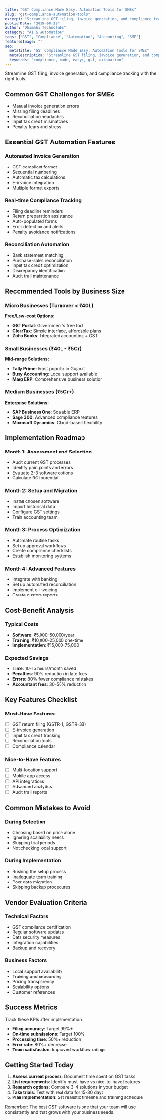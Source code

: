 ```yaml
---
title: "GST Compliance Made Easy: Automation Tools for SMEs"
slug: "gst-compliance-automation-tools"
excerpt: "Streamline GST filing, invoice generation, and compliance tracking with the right tools."
publishDate: "2025-08-25"
author: "Dhimahi Technolabs"
category: "AI & Automation"
tags: ["GST", "Compliance", "Automation", "Accounting", "SME"]
featuredImage: ""
seo:
  metaTitle: "GST Compliance Made Easy: Automation Tools for SMEs"
  metaDescription: "Streamline GST filing, invoice generation, and compliance tracking with the right tools."
  keywords: "compliance, made, easy:, gst, automation"
---
```



Streamline GST filing, invoice generation, and compliance tracking with the right tools.

## Common GST Challenges for SMEs

- Manual invoice generation errors
- Missing filing deadlines
- Reconciliation headaches
- Input tax credit mismatches
- Penalty fears and stress

## Essential GST Automation Features

### Automated Invoice Generation
- GST-compliant format
- Sequential numbering
- Automatic tax calculations
- E-invoice integration
- Multiple format exports

### Real-time Compliance Tracking
- Filing deadline reminders
- Return preparation assistance
- Auto-populated forms
- Error detection and alerts
- Penalty avoidance notifications

### Reconciliation Automation
- Bank statement matching
- Purchase-sales reconciliation
- Input tax credit optimization
- Discrepancy identification
- Audit trail maintenance

## Recommended Tools by Business Size

### Micro Businesses (Turnover < ₹40L)
**Free/Low-cost Options:**
- **GST Portal**: Government's free tool
- **ClearTax**: Simple interface, affordable plans
- **Zoho Books**: Integrated accounting + GST

### Small Businesses (₹40L - ₹5Cr)
**Mid-range Solutions:**
- **Tally Prime**: Most popular in Gujarat
- **Busy Accounting**: Local support available
- **Marg ERP**: Comprehensive business solution

### Medium Businesses (₹5Cr+)
**Enterprise Solutions:**
- **SAP Business One**: Scalable ERP
- **Sage 300**: Advanced compliance features
- **Microsoft Dynamics**: Cloud-based flexibility

## Implementation Roadmap

### Month 1: Assessment and Selection
- Audit current GST processes
- Identify pain points and errors
- Evaluate 2-3 software options
- Calculate ROI potential

### Month 2: Setup and Migration
- Install chosen software
- Import historical data
- Configure GST settings
- Train accounting team

### Month 3: Process Optimization
- Automate routine tasks
- Set up approval workflows
- Create compliance checklists
- Establish monitoring systems

### Month 4: Advanced Features
- Integrate with banking
- Set up automated reconciliation
- Implement e-invoicing
- Create custom reports

## Cost-Benefit Analysis

### Typical Costs
- **Software**: ₹5,000-50,000/year
- **Training**: ₹10,000-25,000 one-time
- **Implementation**: ₹15,000-75,000

### Expected Savings
- **Time**: 10-15 hours/month saved
- **Penalties**: 90% reduction in late fees
- **Errors**: 80% fewer compliance mistakes
- **Accountant fees**: 30-50% reduction

## Key Features Checklist

### Must-Have Features
- [ ] GST return filing (GSTR-1, GSTR-3B)
- [ ] E-invoice generation
- [ ] Input tax credit tracking
- [ ] Reconciliation tools
- [ ] Compliance calendar

### Nice-to-Have Features
- [ ] Multi-location support
- [ ] Mobile app access
- [ ] API integrations
- [ ] Advanced analytics
- [ ] Audit trail reports

## Common Mistakes to Avoid

### During Selection
- Choosing based on price alone
- Ignoring scalability needs
- Skipping trial periods
- Not checking local support

### During Implementation
- Rushing the setup process
- Inadequate team training
- Poor data migration
- Skipping backup procedures

## Vendor Evaluation Criteria

### Technical Factors
- GST compliance certification
- Regular software updates
- Data security measures
- Integration capabilities
- Backup and recovery

### Business Factors
- Local support availability
- Training and onboarding
- Pricing transparency
- Scalability options
- Customer references

## Success Metrics

Track these KPIs after implementation:
- **Filing accuracy**: Target 99%+
- **On-time submissions**: Target 100%
- **Processing time**: 50%+ reduction
- **Error rate**: 80%+ decrease
- **Team satisfaction**: Improved workflow ratings

## Getting Started Today

1. **Assess current process**: Document time spent on GST tasks
2. **List requirements**: Identify must-have vs nice-to-have features
3. **Research options**: Compare 3-4 solutions in your budget
4. **Take trials**: Test with real data for 15-30 days
5. **Plan implementation**: Set realistic timeline and training schedule

Remember: The best GST software is one that your team will use consistently and that grows with your business needs.